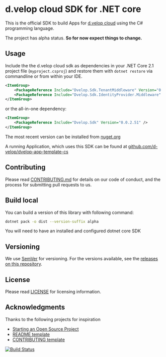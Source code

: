 # d.velop cloud SDK for .NET core

This is the official SDK to build Apps for [d.velop cloud](https://www.d-velop.de/cloud/) using
the C# programming language.

The project has alpha status. **So for now expect things to change.**



## Usage

Include the the d.velop cloud sdk as dependencies in your .NET Core 2.1 project file (`myproject.csproj`) and restore them with `dotnet restore` via commandline or from within your IDE.

```xml
<ItemGroup>
    <PackageReference Include="Dvelop.Sdk.TenantMiddleware" Version="0.0.2.51" />
    <PackageReference Include="Dvelop.Sdk.IdentityProvider.Middleware" Version="0.0.2.51" />
</ItemGroup>
```

or the all-in-one dependency:

```xml
<ItemGroup>
    <PackageReference Include="Dvelop.Sdk" Version="0.0.2.51" />
</ItemGroup>
```

The most recent version can be installed from [nuget.org](https://www.nuget.org/packages/Dvelop.Sdk)

A running Application, which uses this SDK can be found at [github.com/d-velop/dvelop-app-template-cs](https://github.com/d-velop/dvelop-app-template-cs)

## Contributing

Please read [CONTRIBUTING.md](CONTRIBUTING.md) for details on our code of conduct,
and the process for submitting pull requests to us.

## Build local

You can build a version of this library with following command:

```bash
dotnet pack -o dist --version-suffix alpha
```

You will need to have an installed and configured dotnet core SDK

## Versioning

We use [SemVer](http://semver.org/) for versioning. For the versions available, see
the [releases on this repository](https://github.com/d-velop/dvelop-sdk-cs/releases).

## License

Please read [LICENSE](LICENSE) for licensing information.

## Acknowledgments

Thanks to the following projects for inspiration

* [Starting an Open Source Project](https://opensource.guide/starting-a-project/)
* [README template](https://gist.github.com/PurpleBooth/109311bb0361f32d87a2)
* [CONTRIBUTING template](https://github.com/nayafia/contributing-template/blob/master/CONTRIBUTING-template.md)

[![Build Status](https://travis-ci.com/d-velop/dvelop-sdk-cs.svg?branch=main)](https://travis-ci.com/d-velop/dvelop-sdk-cs)
